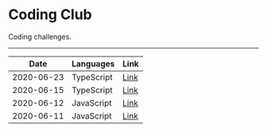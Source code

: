 # Coding Club

Coding challenges.

---

| Date       | Languages  | Link                                                       |
| ---------- | ---------- | ---------------------------------------------------------- |
| 2020-06-23 | TypeScript | [Link](https://stackblitz.com/edit/coding-club-2020-06-23) |
| 2020-06-15 | TypeScript | [Link](https://stackblitz.com/edit/coding-club-2020-06-15) |
| 2020-06-12 | JavaScript | [Link](https://stackblitz.com/edit/coding-club-2020-06-12) |
| 2020-06-11 | JavaScript | [Link](https://stackblitz.com/edit/coding-club-2020-06-11) |
